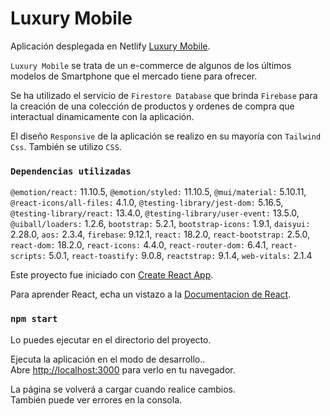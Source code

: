 # Luxury Mobile

Aplicación desplegada en Netlify [Luxury Mobile](https://luxurymobile.netlify.app/).

`Luxury Mobile` se trata de un e-commerce de algunos de los últimos modelos de Smartphone que el mercado tiene para ofrecer.

Se ha utilizado el servicio de `Firestore Database` que brinda `Firebase` para la creación de una colección de productos y ordenes de compra que interactual dinamicamente con la aplicación.

El diseño `Responsive` de la aplicación se realizo en su mayoría con `Tailwind Css`. También se utilizo `CSS`.


### `Dependencias utilizadas`

`@emotion/react:` 11.10.5,
`@emotion/styled:` 11.10.5,
`@mui/material:` 5.10.11,
`@react-icons/all-files:` 4.1.0,
`@testing-library/jest-dom:` 5.16.5,
`@testing-library/react:` 13.4.0,
`@testing-library/user-event:` 13.5.0,
`@uiball/loaders:` 1.2.6,
`bootstrap:` 5.2.1,
`bootstrap-icons:` 1.9.1,
`daisyui:` 2.28.0,
`aos:` 2.3.4,
`firebase`: 9.12.1,
`react:` 18.2.0,
`react-bootstrap:` 2.5.0,
`react-dom:` 18.2.0,
`react-icons:` 4.4.0,
`react-router-dom:` 6.4.1,
`react-scripts:` 5.0.1,
`react-toastify:` 9.0.8,
`reactstrap:` 9.1.4,
`web-vitals:` 2.1.4

Este proyecto fue iniciado con [Create React App](https://github.com/facebook/create-react-app).

Para aprender React, echa un vistazo a la [Documentacion de React](https://reactjs.org/).

### `npm start`

Lo puedes ejecutar en el directorio del proyecto.

Ejecuta la aplicación en el modo de desarrollo..\
Abre [http://localhost:3000](http://localhost:3000) para verlo en tu navegador.

La página se volverá a cargar cuando realice cambios.\
También puede ver errores en la consola.




